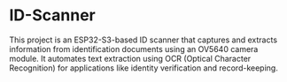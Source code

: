 # ID-Scanner
This project is an ESP32-S3-based ID scanner that captures and extracts information from identification documents using an OV5640 camera module. It automates text extraction using OCR (Optical Character Recognition) for applications like identity verification and record-keeping.
